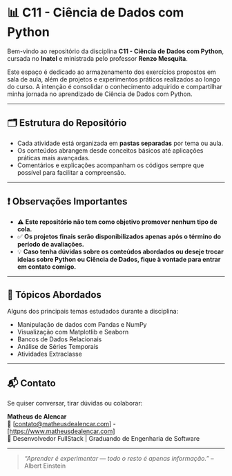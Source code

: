 ﻿# 📊 C11 - Ciência de Dados com Python

Bem-vindo ao repositório da disciplina **C11 - Ciência de Dados com Python**, cursada no **Inatel** e ministrada pelo professor **Renzo Mesquita**.

Este espaço é dedicado ao armazenamento dos exercícios propostos em sala de aula, além de projetos e experimentos práticos realizados ao longo do curso. A intenção é consolidar o conhecimento adquirido e compartilhar minha jornada no aprendizado de Ciência de Dados com Python.

---

## 🗂️ Estrutura do Repositório

- Cada atividade está organizada em **pastas separadas** por tema ou aula.
- Os conteúdos abrangem desde conceitos básicos até aplicações práticas mais avançadas.
- Comentários e explicações acompanham os códigos sempre que possível para facilitar a compreensão.

---

## ❗ Observações Importantes

- ⚠️ **Este repositório não tem como objetivo promover nenhum tipo de cola.**
- ✅ **Os projetos finais serão disponibilizados apenas após o término do período de avaliações.**
- 💡 **Caso tenha dúvidas sobre os conteúdos abordados ou deseje trocar ideias sobre Python ou Ciência de Dados, fique à vontade para entrar em contato comigo.**

---

## 🧠 Tópicos Abordados

Alguns dos principais temas estudados durante a disciplina:

- Manipulação de dados com Pandas e NumPy
- Visualização com Matplotlib e Seaborn
- Bancos de Dados Relacionais
- Análise de Séries Temporais
- Atividades Extraclasse

---

## 📬 Contato

Se quiser conversar, tirar dúvidas ou colaborar:

**Matheus de Alencar**  
📧 [contato@matheusdealencar.com]  - [https://www.matheusdealencar.com] <br/>
🐍 Desenvolvedor FullStack | Graduando de Engenharia de Software

---

> _“Aprender é experimentar — todo o resto é apenas informação.”_ – Albert Einstein

